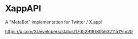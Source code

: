 # XappAPI
A "MetaBot" implementation for Twitter / X.app!

https://x.com/XDevelopers/status/1705291918056321151?s=20
